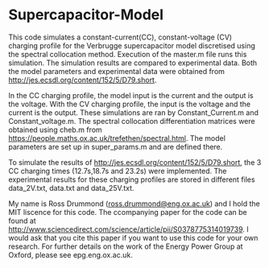 # Supercapacitor-Model
This code simulates a constant-current(CC), constant-voltage (CV) charging profile for the Verbrugge supercapacitor model discretised using the spectral collocation method. Execution of the master.m file runs this simulation. The simulation results are compared to experimental data. Both the model parameters and experimental data were obtained from http://jes.ecsdl.org/content/152/5/D79.short.

In the CC charging profile, the model input is the current and the output is the voltage. With the CV charging profile, the input is the voltage and the current is the output. These simulations are ran by Constant_Current.m and Constant_voltage.m. The spectral collocation differentiation matrices were obtained using cheb.m from https://people.maths.ox.ac.uk/trefethen/spectral.html.  The model parameters are set up in super_params.m and are defined there.

To simulate the results of http://jes.ecsdl.org/content/152/5/D79.short, the 3 CC charging times (12.7s,18.7s and 23.2s) were implemented. The experimental results for these charging profiles are stored in different files data_2V.txt, data.txt and data_25V.txt. 

My name is Ross Drummond (ross.drummond@eng.ox.ac.uk) and I hold the MIT liscence for this code. The ccompanying paper for the code can be found at http://www.sciencedirect.com/science/article/pii/S0378775314019739. I would ask that you cite this paper if you want to use this code for your own research. For further details on the work of the Energy Power Group at Oxford, please see epg.eng.ox.ac.uk.
